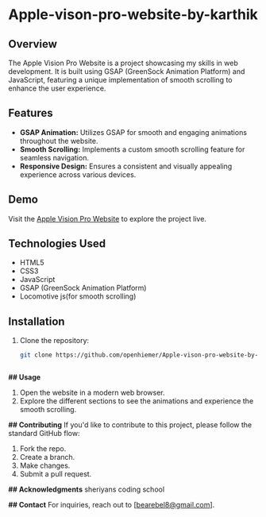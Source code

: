 # Apple-vison-pro-website-by-karthik

## Overview

The Apple Vision Pro Website is a project showcasing my skills in web development. It is built using GSAP (GreenSock Animation Platform) and JavaScript, featuring a unique implementation of smooth scrolling to enhance the user experience.

## Features

- **GSAP Animation:** Utilizes GSAP for smooth and engaging animations throughout the website.
- **Smooth Scrolling:** Implements a custom smooth scrolling feature for seamless navigation.
- **Responsive Design:** Ensures a consistent and visually appealing experience across various devices.

## Demo

Visit the [Apple Vision Pro Website](https://applevisionprobykarthik.netlify.app/) to explore the project live.

## Technologies Used

- HTML5
- CSS3
- JavaScript
- GSAP (GreenSock Animation Platform)
- Locomotive js(for smooth scrolling)

## Installation

1. Clone the repository:

   ```bash
   git clone https://github.com/openhiemer/Apple-vison-pro-website-by-karthik.git



**## Usage**
1. Open the website in a modern web browser.
2. Explore the different sections to see the animations and experience the smooth scrolling.

**## Contributing**
If you'd like to contribute to this project, please follow the standard GitHub flow:
1. Fork the repo.
2. Create a branch.
3. Make changes.
4. Submit a pull request.


**## Acknowledgments**
   sheriyans coding school

**## Contact**
For inquiries, reach out to [bearebel8@gmail.com].
